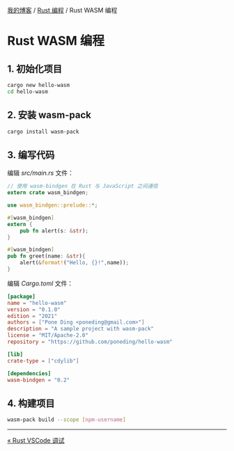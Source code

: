 [我的博客](../_index.md) / [Rust 编程](_index.md) / Rust WASM 编程

# Rust WASM 编程

## 1. 初始化项目

```bash
cargo new hello-wasm
cd hello-wasm
```

## 2. 安装 wasm-pack

```bash
cargo install wasm-pack
```

## 3. 编写代码

编辑 *src/main.rs* 文件：

```rust
// 使用 wasm-bindgen 在 Rust 与 JavaScript 之间通信
extern crate wasm_bindgen;

use wasm_bindgen::prelude::*;

#[wasm_bindgen]
extern {
    pub fn alert(s: &str);
}

#[wasm_bindgen]
pub fn greet(name: &str){
    alert(&format!("Hello, {}!",name));
}
```

编辑 *Cargo.toml* 文件：

```toml
[package]
name = "hello-wasm"
version = "0.1.0"
edition = "2021"
authors = ["Pone Ding <poneding@gmail.com>"]
description = "A sample project with wasm-pack"
license = "MIT/Apache-2.0"
repository = "https://github.com/poneding/hello-wasm"

[lib]
crate-type = ["cdylib"]

[dependencies]
wasm-bindgen = "0.2"
```

## 4. 构建项目

```bash
wasm-pack build --scope [npm-username]
```

---
[« Rust VSCode 调试](vscode-debugging.md)
